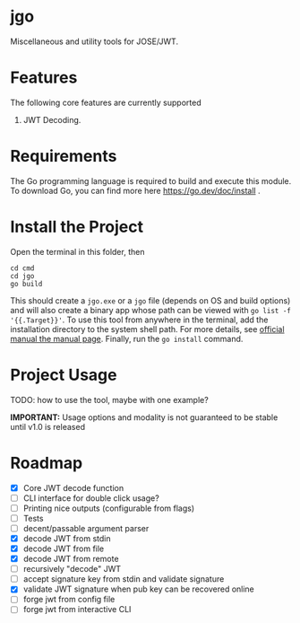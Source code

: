 # jgo
Miscellaneous and utility tools for JOSE/JWT.

# Features
The following core features are currently supported
1. JWT Decoding.

# Requirements
The Go programming language is required to build and execute this module. To download Go, you can find more here https://go.dev/doc/install .

# Install the Project
Open the terminal in this folder, then

    cd cmd
    cd jgo
    go build

This should create a `jgo.exe` or a `jgo` file (depends on OS and build options) and will also create a binary app whose path can be viewed with `go list -f '{{.Target}}'`.
To use this tool from anywhere in the terminal, add the installation directory to the system shell path. For more details, see [official manual the manual page](https://go.dev/doc/tutorial/compile-install).
Finally, run the `go install` command.

# Project Usage
TODO: how to use the tool, maybe with one example?

**IMPORTANT:** Usage options and modality is not guaranteed to be stable until v1.0 is released 

# Roadmap
- [x] Core JWT decode function
- [ ] CLI interface for double click usage?
- [ ] Printing nice outputs (configurable from flags)
- [ ] Tests
- [ ] decent/passable argument parser
- [x] decode JWT from stdin
- [x] decode JWT from file
- [x] decode JWT from remote
- [ ] recursively "decode" JWT
- [ ] accept signature key from stdin and validate signature
- [x] validate JWT signature when pub key can be recovered online
- [ ] forge jwt from config file
- [ ] forge jwt from interactive CLI

